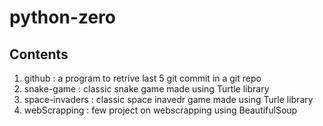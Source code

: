 # python-zero

## Contents

1) github : a program to retrive last 5 git commit in a git repo
2) snake-game : classic snake game made using Turtle library
3) space-invaders : classic space inavedr game made using Turle library
4) webScrapping : few project on webscrapping using BeautifulSoup